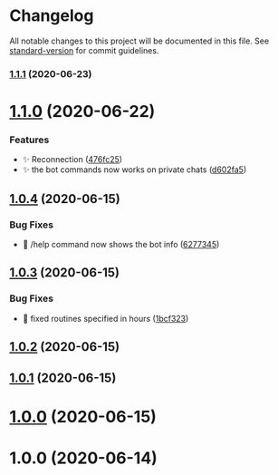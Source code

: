 # Changelog

All notable changes to this project will be documented in this file. See [standard-version](https://github.com/conventional-changelog/standard-version) for commit guidelines.

### [1.1.1](https://github.com/josedan10/nodejs-trading-bot/compare/v1.1.0...v1.1.1) (2020-06-23)

<a name="1.1.0"></a>
# [1.1.0](https://github.com/josedan10/nodejs-trading-bot/compare/v1.0.4...v1.1.0) (2020-06-22)


### Features

* :sparkles: Reconnection ([476fc25](https://github.com/josedan10/nodejs-trading-bot/commit/476fc25))
* :sparkles: the bot commands now works on private chats ([d602fa5](https://github.com/josedan10/nodejs-trading-bot/commit/d602fa5))



<a name="1.0.4"></a>
## [1.0.4](https://github.com/josedan10/nodejs-trading-bot/compare/v1.0.3...v1.0.4) (2020-06-15)


### Bug Fixes

* :bug: /help command now shows the bot info ([6277345](https://github.com/josedan10/nodejs-trading-bot/commit/6277345))



<a name="1.0.3"></a>
## [1.0.3](https://github.com/josedan10/nodejs-trading-bot/compare/v1.0.2...v1.0.3) (2020-06-15)


### Bug Fixes

* :bug: fixed routines specified in hours ([1bcf323](https://github.com/josedan10/nodejs-trading-bot/commit/1bcf323))



<a name="1.0.2"></a>
## [1.0.2](https://github.com/josedan10/nodejs-trading-bot/compare/v1.0.1...v1.0.2) (2020-06-15)



<a name="1.0.1"></a>
## [1.0.1](https://github.com/josedan10/nodejs-trading-bot/compare/v1.0.0...v1.0.1) (2020-06-15)



<a name="1.0.0"></a>
# [1.0.0](https://github.com/josedan10/nodejs-trading-bot/compare/1.0.0...v1.0.0) (2020-06-15)



<a name="1.0.0"></a>
# 1.0.0 (2020-06-14)
